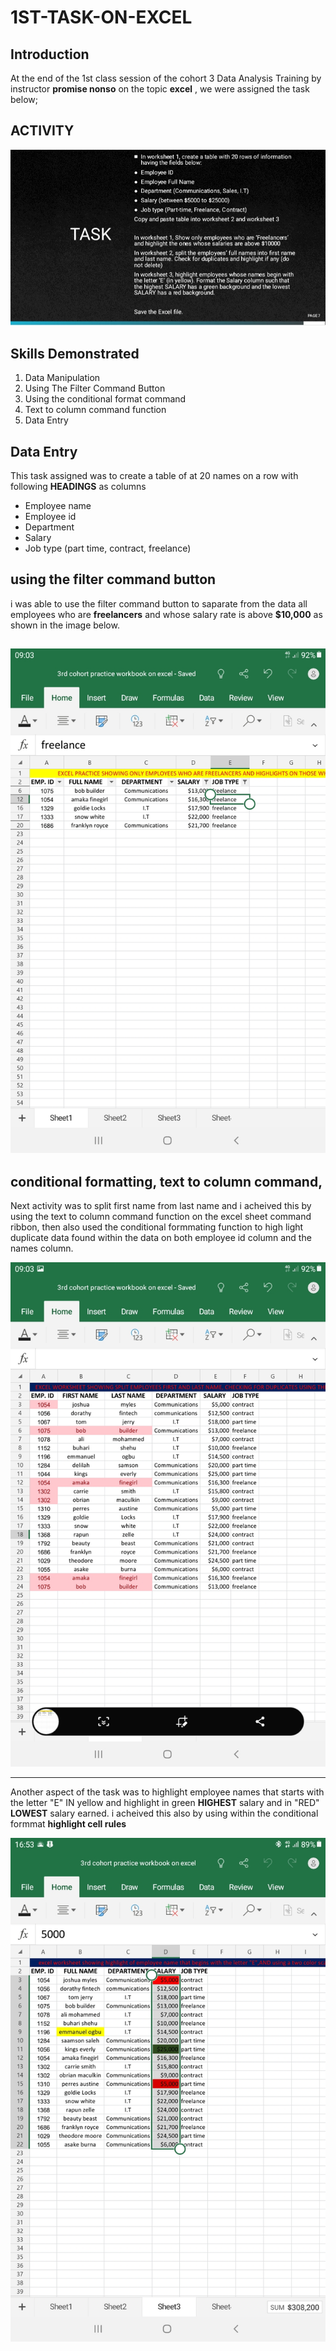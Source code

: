 # 1ST-TASK-ON-EXCEL
## Introduction
At the end of the 1st class session of the cohort 3 Data Analysis Training by instructor **promise nonso** on the topic **excel** , we were assigned the task below;

**ACTIVITY**
---
![](https://github.com/Joshuasanda/1ST-PROJECT-ON-EXCEL/blob/main/Screenshot1_20230726-151807_Document%20Viewer.jpg)

## Skills Demonstrated

1. Data Manipulation
2. Using The Filter Command Button
3. Using the conditional format command
4. Text to column command function
5. Data Entry

## Data Entry
This task assigned was to create a table of at 20 names on a row with following **HEADINGS** as columns
- Employee name
- Employee id
- Department
- Salary
- Job type (part time, contract, freelance)

## using the filter command button

i was able to use the filter command button to saparate from the data all employees who are **freelancers** and whose salary rate is above **$10,000** as shown in the image below.

![](https://github.com/Joshuasanda/1ST-PROJECT-ON-EXCEL/blob/main/Screenshot%201_20230723-090325_Excel.jpg)
---
## conditional formatting, text to column command, 

Next activity was to split first name from last name and i acheived this by using the text to column command function on the excel sheet command ribbon, then also used the conditional formmating function to high light duplicate data found within the data on both employee id column and the names column.


![](https://github.com/Joshuasanda/1ST-PROJECT-ON-EXCEL/blob/main/Screenshot%202_20230723-090329_Excel.jpg)

---
Another aspect of the task was to highlight employee names that starts with the letter "E" IN yellow and highlight in green **HIGHEST** salary and in "RED" **LOWEST** salary earned. i acheived this also by using within the conditional formmat **highlight cell rules**


![](https://github.com/Joshuasanda/1ST-PROJECT-ON-EXCEL/blob/main/screenshot%203_20230723-165306_Excel.jpg)

  
 

 
 

 
 
 

